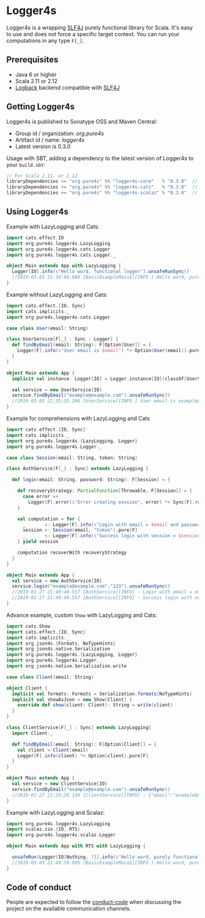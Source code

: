 # Logger4s

Logger4s is a wrapping [SLF4J](https://www.slf4j.org/) purely functional library for Scala. 
It's easy to use and does not force a specific target context. 
You can run your computations in any type `F[_]`.

## Prerequisites ##

* Java 6 or higher
* Scala 2.11 or 2.12
* [Logback](http://logback.qos.ch) backend compatible with [SLF4J](https://www.slf4j.org/)

## Getting Logger4s ##

Logger4s is published to Sonatype OSS and Maven Central:

- Group id / organization: *org.pure4s*
- Artifact id / name: *logger4s*
- Latest version is 0.3.0

Usage with SBT, adding a dependency to the latest version of Logger4s to your `build.sbt`:

```scala
// For Scala 2.11, or 2.12
libraryDependencies += "org.pure4s" %% "logger4s-core"   % "0.3.0"  // Only if you want to support any backend
libraryDependencies += "org.pure4s" %% "logger4s-cats"   % "0.3.0"  // Cats ecosystem (cats-effect)
libraryDependencies += "org.pure4s" %% "logger4s-scalaz" % "0.3.0"  // Scalaz ecosystem (scalaz-zio)
```

## Using Logger4s ##

Example with LazyLogging and Cats:
```scala
import cats.effect.IO
import org.pure4s.logger4s.LazyLogging
import org.pure4s.logger4s.cats.Logger
import org.pure4s.logger4s.cats.Logger._

object Main extends App with LazyLogging {
  Logger[IO].info(s"Hello word, functional logger").unsafeRunSync()
  //2019-03-03 21:34:04.880 [BasicExampleMain$][INFO ] Hello word, purely functional logger
}
```

Example without LazyLogging and Cats:
```scala
import cats.effect.{IO, Sync}
import cats.implicits._
import org.pure4s.logger4s.cats.Logger

case class User(email: String)

class UserService[F[_] : Sync : Logger] {
  def findByEmail(email: String): F[Option[User]] = {
    Logger[F].info(s"User email is $email") *> Option(User(email)).pure[F]
  }
}

object Main extends App {
  implicit val instance: Logger[IO] = Logger.instance[IO](classOf[UserService[IO]])

  val service = new UserService[IO]
  service.findByEmail("example@example.com").unsafeRunSync()
  //2019-03-03 21:35:35.286 [UserService][INFO ] User email is example@example.com 
}
```

Example for comprehensions with LazyLogging and Cats
```scala
import cats.effect.{IO, Sync}
import cats.implicits._
import org.pure4s.logger4s.{LazyLogging, Logger}
import org.pure4s.logger4s.Logger._

case class Session(email: String, token: String)

class AuthService[F[_] : Sync] extends LazyLogging {

  def login(email: String, password: String): F[Session] = {

    def recoveryStrategy: PartialFunction[Throwable, F[Session]] = {
      case error =>
        Logger[F].error(s"Error creating session", error) *> Sync[F].raiseError(error)
    }

    val computation = for {
      _       <- Logger[F].info(s"Login with email = $email and password = $password")
      session <- Session(email, "token").pure[F]
      _       <- Logger[F].info(s"Success login with session = $session")
    } yield session

    computation recoverWith recoveryStrategy
  }
}

object Main extends App {
  val service = new AuthService[IO]
  service.login("example@example.com","123").unsafeRunSync()
  //2019-01-27 21:40:40.557 [AuthService][INFO] - Login with email = example@example.com and password = 123
  //2019-01-27 21:40:40.557 [AuthService][INFO] - Success login with session = Session(example@example.com,token)
}
```

Advance example, custom `Show` with LazyLogging and Cats:
```scala
import cats.Show
import cats.effect.{IO, Sync}
import cats.implicits._
import org.json4s.{Formats, NoTypeHints}
import org.json4s.native.Serialization
import org.pure4s.logger4s.{LazyLogging, Logger}
import org.pure4s.logger4s.Logger._
import org.json4s.native.Serialization.write

case class Client(email: String)

object Client {
  implicit val formats: Formats = Serialization.formats(NoTypeHints)
  implicit val showAsJson = new Show[Client] {
    override def show(client: Client): String = write(client)
  }
}

class ClientService[F[_] : Sync] extends LazyLogging{
  import Client._

  def findByEmail(email: String): F[Option[Client]] = {
    val client = Client(email)
    Logger[F].info(client) *> Option(client).pure[F]
  }
}

object Main extends App {
  val service = new ClientService[IO]
  service.findByEmail("example@example.com").unsafeRunSync()
  //2019-01-27 21:25:26.150 [ClientService][INFO] - {"email":"example@example.com"}
}
```

Example with LazyLogging and Scalaz:
```scala
import org.pure4s.logger4s.LazyLogging
import scalaz.zio.{IO, RTS}
import org.pure4s.logger4s.scalaz.Logger

object Main extends App with RTS with LazyLogging {

  unsafeRun(Logger[IO[Nothing, ?]].info(s"Hello word, purely functional logger"))
  //2019-03-03 21:49:59.905 [BasicExampleMain$][INFO ] Hello word, purely functional logger
}
```

## Code of conduct

People are expected to follow the [conduct-code] when discussing the project on the available communication channels.

[conduct-code]: https://www.scala-lang.org/conduct/
